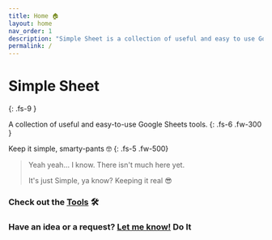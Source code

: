 ```yaml
---
title: Home 🏠
layout: home
nav_order: 1
description: "Simple Sheet is a collection of useful and easy to use Google Sheets tools."
permalink: /
---
```


# Simple Sheet
{: .fs-9 }

A collection of useful and easy-to-use Google Sheets tools.
{: .fs-6 .fw-300 }

Keep it simple, smarty-pants 🤓
{: .fs-5 .fw-500}

> Yeah yeah... I know. There isn't much here yet. 
>
> It's just Simple, ya know? Keeping it real 😎

### Check out the [Tools](/docs/tools/get-asset-prices/) 🛠️

### Have an idea or a request? <a href="https://docs.google.com/forms/d/e/1FAIpQLSce9-dAMIRSN--Opz6fI4-sTJrvzK_IRTJAGiiL6SsmF4pSpQ/viewform?usp=header" target="_blank" rel="noopener">Let me know!</a> Do It 